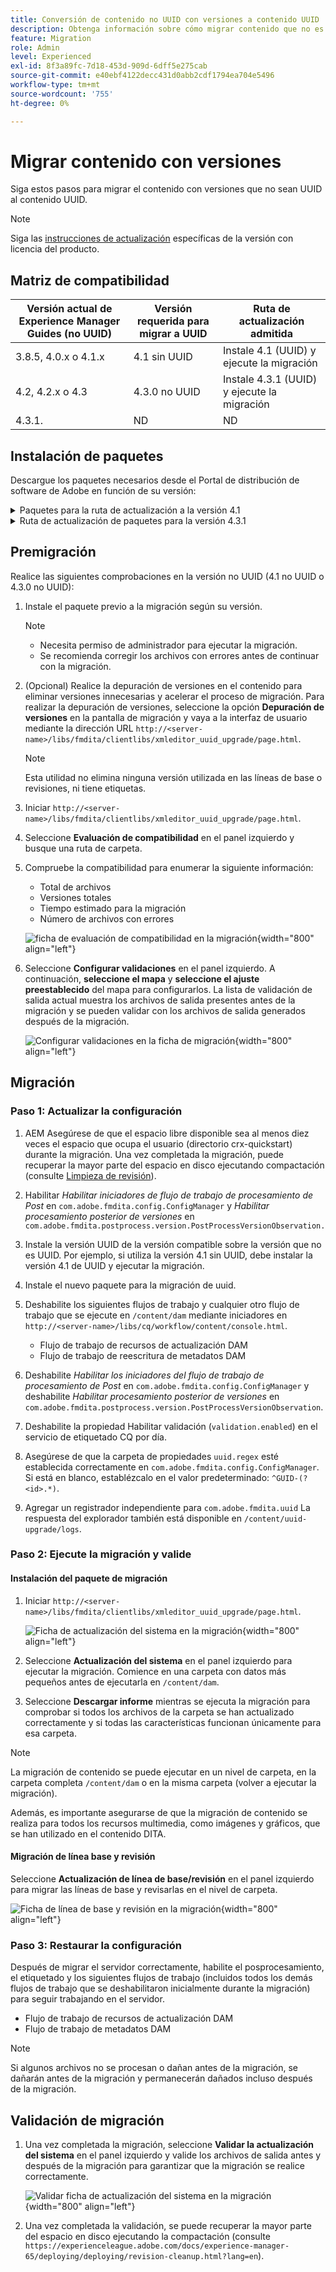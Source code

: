 ```yaml
---
title: Conversión de contenido no UUID con versiones a contenido UUID
description: Obtenga información sobre cómo migrar contenido que no es UUID con versiones a contenido UUID.
feature: Migration
role: Admin
level: Experienced
exl-id: 8f3a89fc-7d18-453d-909d-6dff5e275cab
source-git-commit: e40ebf4122decc431d0abb2cdf1794ea704e5496
workflow-type: tm+mt
source-wordcount: '755'
ht-degree: 0%

---
```


# Migrar contenido con versiones

Siga estos pasos para migrar el contenido con versiones que no sean UUID al contenido UUID.

>[!NOTE]
>
>Siga las [instrucciones de actualización](./upgrade-xml-documentation.md) específicas de la versión con licencia del producto.

## Matriz de compatibilidad

| Versión actual de Experience Manager Guides (no UUID) | Versión requerida para migrar a UUID | Ruta de actualización admitida |
|---|---|---|
| 3.8.5, 4.0.x o 4.1.x | 4.1 sin UUID | Instale 4.1 (UUID) y ejecute la migración |
| 4.2, 4.2.x o 4.3 | 4.3.0 no UUID | Instale 4.3.1 (UUID) y ejecute la migración |
| 4.3.1. | ND | ND |

## Instalación de paquetes

Descargue los paquetes necesarios desde el Portal de distribución de software de Adobe en función de su versión:
<details>
<summary>  Paquetes para la ruta de actualización a la versión 4.1</summary>

1. **Premigración**: [com.adobe.guides.pre-uuid-migration-1.0.9.zip](https://experience.adobe.com/#/downloads/content/software-distribution/en/aem.html?package=%2Fcontent%2Fsoftware-distribution%2Fen%2Fdetails.html%2Fcontent%2Fdam%2Faem%2Fpublic%2Faemdox%2Fother-packages%2Fuuid-migration%2F1-0%2Fcom.adobe.guides.pre-uuid-migration-1.0.9.zip)
1. **Migración**: [com.adobe.guides.uuid-upgrade-1.0.19.zip](https://experience.adobe.com/#/downloads/content/software-distribution/en/aem.html?package=%2Fcontent%2Fsoftware-distribution%2Fen%2Fdetails.html%2Fcontent%2Fdam%2Faem%2Fpublic%2Faemdox%2Fother-packages%2Fuuid-migration%2F1-0%2Fcom.adobe.guides.uuid-upgrade-1.0.19.zip)
</details>


<details>
<summary> Ruta de actualización de paquetes para la versión 4.3.1</summary>

1. **Premigración**: [com.adobe.guides.pre-uuid-migration-1.1.3.zip](https://experience.adobe.com/#/downloads/content/software-distribution/en/aem.html?package=%2Fcontent%2Fsoftware-distribution%2Fen%2Fdetails.html%2Fcontent%2Fdam%2Faem%2Fpublic%2Faemdox%2Fother-packages%2Fuuid-migration%2Fcom.adobe.guides.pre-uuid-migration-1.1.3.zip)
1. **Migración**: [com.adobe.guides.uuid-upgrade-1.1.15.zip](https://experience.adobe.com/#/downloads/content/software-distribution/en/aem.html?package=%2Fcontent%2Fsoftware-distribution%2Fen%2Fdetails.html%2Fcontent%2Fdam%2Faem%2Fpublic%2Faemdox%2Fother-packages%2Fuuid-migration%2Fcom.adobe.guides.uuid-upgrade-1.1.15.zip)

</details>

## Premigración

Realice las siguientes comprobaciones en la versión no UUID (4.1 no UUID o 4.3.0 no UUID):

1. Instale el paquete previo a la migración según su versión.

   >[!NOTE]
   >
   >* Necesita permiso de administrador para ejecutar la migración.
   >* Se recomienda corregir los archivos con errores antes de continuar con la migración.

1. (Opcional) Realice la depuración de versiones en el contenido para eliminar versiones innecesarias y acelerar el proceso de migración. Para realizar la depuración de versiones, seleccione la opción **Depuración de versiones** en la pantalla de migración y vaya a la interfaz de usuario mediante la dirección URL `http://<server- name>/libs/fmdita/clientlibs/xmleditor_uuid_upgrade/page.html`.
   >[!NOTE]
   >
   >Esta utilidad no elimina ninguna versión utilizada en las líneas de base o revisiones, ni tiene etiquetas.

1. Iniciar `http://<server-name>/libs/fmdita/clientlibs/xmleditor_uuid_upgrade/page.html`.
1. Seleccione **Evaluación de compatibilidad** en el panel izquierdo y busque una ruta de carpeta.
1. Compruebe la compatibilidad para enumerar la siguiente información:
   * Total de archivos
   * Versiones totales
   * Tiempo estimado para la migración
   * Número de archivos con errores

   ![ficha de evaluación de compatibilidad en la migración](assets/migration-compatibility-assessment.png){width="800" align="left"}


1. Seleccione **Configurar validaciones** en el panel izquierdo. A continuación, **seleccione el mapa** y **seleccione el ajuste preestablecido** del mapa para configurarlos. La lista de validación de salida actual muestra los archivos de salida presentes antes de la migración y se pueden validar con los archivos de salida generados después de la migración.

   ![Configurar validaciones en la ficha de migración](assets/migration-configure-validation.png){width="800" align="left"}




## Migración

### Paso 1: Actualizar la configuración

1. AEM Asegúrese de que el espacio libre disponible sea al menos diez veces el espacio que ocupa el usuario (directorio crx-quickstart) durante la migración. Una vez completada la migración, puede recuperar la mayor parte del espacio en disco ejecutando compactación (consulte [Limpieza de revisión](https://experienceleague.adobe.com/docs/experience-manager-65/deploying/deploying/revision-cleanup.html?lang=en)).

1. Habilitar *Habilitar iniciadores de flujo de trabajo de procesamiento de Post* en `com.adobe.fmdita.config.ConfigManager` y *Habilitar procesamiento posterior de versiones* en `com.adobe.fmdita.postprocess.version.PostProcessVersionObservation.`

1. Instale la versión UUID de la versión compatible sobre la versión que no es UUID. Por ejemplo, si utiliza la versión 4.1 sin UUID, debe instalar la versión 4.1 de UUID y ejecutar la migración.

1. Instale el nuevo paquete para la migración de uuid.

1. Deshabilite los siguientes flujos de trabajo y cualquier otro flujo de trabajo que se ejecute en `/content/dam` mediante iniciadores en `http://<server-name>/libs/cq/workflow/content/console.html`.

   * Flujo de trabajo de recursos de actualización DAM
   * Flujo de trabajo de reescritura de metadatos DAM

1. Deshabilite *Habilitar los iniciadores del flujo de trabajo de procesamiento de Post* en `com.adobe.fmdita.config.ConfigManager` y deshabilite *Habilitar procesamiento posterior de versiones* en `com.adobe.fmdita.postprocess.version.PostProcessVersionObservation`.

1. Deshabilite la propiedad Habilitar validación (`validation.enabled`) en el servicio de etiquetado CQ por día.

1. Asegúrese de que la carpeta de propiedades `uuid.regex` esté establecida correctamente en `com.adobe.fmdita.config.ConfigManager`. Si está en blanco, establézcalo en el valor predeterminado: `^GUID-(?<id>.*)`.
1. Agregar un registrador independiente para `com.adobe.fmdita.uuid` La respuesta del explorador también está disponible en `/content/uuid-upgrade/logs`.

### Paso 2: Ejecute la migración y valide

#### Instalación del paquete de migración

1. Iniciar `http://<server-name>/libs/fmdita/clientlibs/xmleditor_uuid_upgrade/page.html`.

   ![Ficha de actualización del sistema en la migración](assets/migration-system-upgrade.png){width="800" align="left"}

1. Seleccione **Actualización del sistema** en el panel izquierdo para ejecutar la migración. Comience en una carpeta con datos más pequeños antes de ejecutarla en `/content/dam`.

1. Seleccione **Descargar informe** mientras se ejecuta la migración para comprobar si todos los archivos de la carpeta se han actualizado correctamente y si todas las características funcionan únicamente para esa carpeta.


>[!NOTE]
>
> La migración de contenido se puede ejecutar en un nivel de carpeta, en la carpeta completa `/content/dam` o en la misma carpeta (volver a ejecutar la migración).

Además, es importante asegurarse de que la migración de contenido se realiza para todos los recursos multimedia, como imágenes y gráficos, que se han utilizado en el contenido DITA.

#### Migración de línea base y revisión

Seleccione **Actualización de línea de base/revisión** en el panel izquierdo para migrar las líneas de base y revisarlas en el nivel de carpeta.

![Ficha de línea de base y revisión en la migración](assets/migration-baseline-review-upgrade.png){width="800" align="left"}


### Paso 3: Restaurar la configuración

Después de migrar el servidor correctamente, habilite el posprocesamiento, el etiquetado y los siguientes flujos de trabajo (incluidos todos los demás flujos de trabajo que se deshabilitaron inicialmente durante la migración) para seguir trabajando en el servidor.

* Flujo de trabajo de recursos de actualización DAM
* Flujo de trabajo de metadatos DAM

>[!NOTE]
>
>Si algunos archivos no se procesan o dañan antes de la migración, se dañarán antes de la migración y permanecerán dañados incluso después de la migración.

## Validación de migración

1. Una vez completada la migración, seleccione **Validar la actualización del sistema** en el panel izquierdo y valide los archivos de salida antes y después de la migración para garantizar que la migración se realice correctamente.

   ![Validar ficha de actualización del sistema en la migración](assets/migration-validate-system-upgrade.png){width="800" align="left"}


1. Una vez completada la validación, se puede recuperar la mayor parte del espacio en disco ejecutando la compactación (consulte `https://experienceleague.adobe.com/docs/experience-manager-65/deploying/deploying/revision-cleanup.html?lang=en`).
